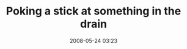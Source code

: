 ---
title: "Poking a stick at something in the drain"
date: 2008-05-24 03:23
location: Lake Phalen
picture: /assets/content/camera-roll/2008/05/2008-05-24-poking-a-stick-at-something-in-the-drain/recon-2-025.jpg
thumbnail: /assets/content/camera-roll/2008/05/2008-05-24-poking-a-stick-at-something-in-the-drain/recon-2-025-thumbnail.jpg
type: picture
tags:
  - drain
  - Recon 2
  - Lake Phalen
  - urban exploration
  - photograph
---